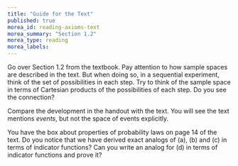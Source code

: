 ```yaml
---
title: "Guide for the Text"
published: true
morea_id: reading-axioms-text
morea_summary: "Section 1.2"
morea_type: reading
morea_labels:
---
```


Go over Section 1.2 from the textbook. Pay attention to how sample
spaces are described in the text. But when doing so, in a sequential
experiment, think of the set of possibilities in each step. Try to
think of the sample space in terms of Cartesian products of the
possibilities of each step. Do you see the connection?

Compare the development in the handout with the text. You will see
the text mentions _events_, but not the space of events explicitly. 

You have the box about properties of probability laws on page 14 of
the text.  Do you notice that we have derived exact analogs of (a),
(b) and (c) in terms of indicator functions?  Can you write an analog
for (d) in terms of indicator functions and prove it? 
